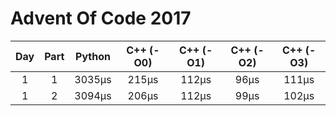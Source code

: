 Advent Of Code 2017
===================

|Day|Part|Python|C++ (-O0)|C++ (-O1)|C++ (-O2)|C++ (-O3)|
|:-------------:|:-------------:|:-------------:|:-------------:|:-------------:|:-------------:|:-------------:|
| 1 |  1 |  3035μs |  215μs |  112μs |  96μs |  111μs |
| 1 |  2 |  3094μs |  206μs |  112μs |  99μs |  102μs |
